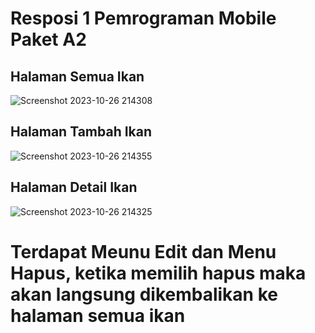 # Resposi 1 Pemrograman Mobile Paket A2

## Halaman Semua Ikan
![Screenshot 2023-10-26 214308](https://github.com/shizucc/Responsi1-Pemob/assets/100017161/71867243-d16d-4aa2-88ac-6b533bf74893)

## Halaman Tambah Ikan
![Screenshot 2023-10-26 214355](https://github.com/shizucc/Responsi1-Pemob/assets/100017161/c464f5cb-de24-4a40-809b-057a6e89a50e)

## Halaman Detail Ikan
![Screenshot 2023-10-26 214325](https://github.com/shizucc/Responsi1-Pemob/assets/100017161/fd605eb1-f9e4-4171-8288-b1a455460d5f)
# Terdapat Meunu Edit dan Menu Hapus, ketika memilih hapus maka akan langsung dikembalikan ke halaman semua ikan
